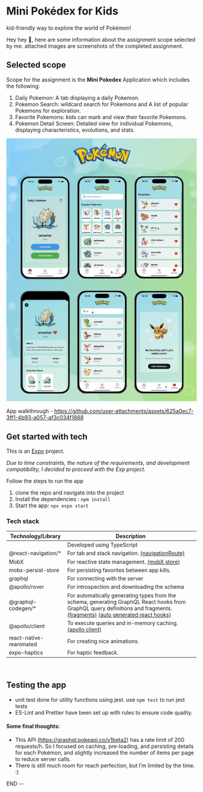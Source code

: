 # Mini Pokédex for Kids
kid-friendly way to explore the world of Pokémon!

Hey hey 👋, here are some information about the assignment scope selected by me. attached images are screenshots of the completed assignment.

## Selected scope

Scope for the assignment is the **Mini Pokedex** Application which includes the following:

1. Daily Pokemon: A tab displaying a daily Pokemon.
2. Pokemon Search: wildcard search for Pokemons and A list of popular Pokemons for exploration.
3. Favorite Pokemons: kids can mark and view their favorite Pokemons.
4. Pokemon Detail Screen: Detailed view for individual Pokemons, displaying characteristics, evolutions, and stats.


![developed screens](https://github.com/OmalPerera/mini_pokedex/blob/main/__documentation__/github_banner.png)

App walkthrough - [https://github.com/user-attachments/assets/625a0ec7-3ff1-4b93-a057-af3c034f1888
](https://github.com/user-attachments/assets/625a0ec7-3ff1-4b93-a057-af3c034f1888)


## Get started with tech
This is an [Expo](https://expo.dev) project.

_Due to time constraints, the nature of the requirements, and development compatibility, I decided to proceed with the Exp project._

Follow the steps to run the app
1. clone the repo and navigate into the project
2. Install the dependencies : `npm install`
3. Start the app: `npx expo start`

### Tech stack

| Technology/Library       | Description  |
|--------------------------|-------------------|
|   | Developed using TypeScript|
| @react-navigation/*      | For tab and stack navigation. [(navigationRoute)](src/navigation/NavigationRouter.tsx) |
| MobX                     | For reactive state management. [(mobX store)](src/store/pokedex.store.ts) |
| mobx-persist-store       | For persisting favorites between app kills.  |
| graphql                  | For connecting with the server|
| @apollo/rover            | For introspection and downloading the schema|
| @graphql-codegen/*       | For automatically generating types from the schema, generating GraphQL React hooks from GraphQL query definitions and fragments. [(fragments)](src/api/queries/pokemon.gql) [(auto generated react hooks)](src/api/queries/pokemon.operations.generated.ts) |
| @apollo/client           | To execute queries and in-memory caching. [(apollo client)](src/api/apollo-client.ts) |
| react-native-reanimated  | For creating nice animations. |
| expo-haptics             | For haptic feedback. |


&nbsp;
<a id="test_app"></a>
## Testing the app
- unit test done for utility functions using jest. use `npm test` to run jest tests
- ES-Lint and Prettier have been set up with rules to ensure code quality.


#### Some final thoughts:

- This API (https://graphql.pokeapi.co/v1beta2) has a rate limit of 200 requests/h. So I focused on caching, pre-loading, and persisting details for each Pokémon, and slightly increased the number of items per page to reduce server calls.
- There is still much room for reach perfection, but I’m limited by the time. :)

END --
